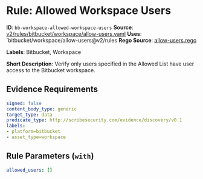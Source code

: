 # Rule: Allowed Workspace Users

**ID**: `bb-workspace-allowed-workspace-users`
**Source**: [v2/rules/bitbucket/workspace/allow-users.yaml](https://github.com/scribe-public/sample-policies/v2/rules/bitbucket/workspace/allow-users.yaml)
**Uses**: `bitbucket/workspace/allow-users@v2/rules
**Rego Source**: [allow-users.rego](https://github.com/scribe-public/sample-policies/v2/rules/bitbucket/workspace/allow-users.rego)

**Labels**: Bitbucket, Workspace

**Short Description**: Verify only users specified in the Allowed List have user access to the Bitbucket workspace.

## Evidence Requirements

```yaml
signed: false
content_body_type: generic
target_type: data
predicate_type: http://scribesecurity.com/evidence/discovery/v0.1
labels:
- platform=bitbucket
- asset_type=workspace
```
## Rule Parameters (`with`)

```yaml
allowed_users: []
```
